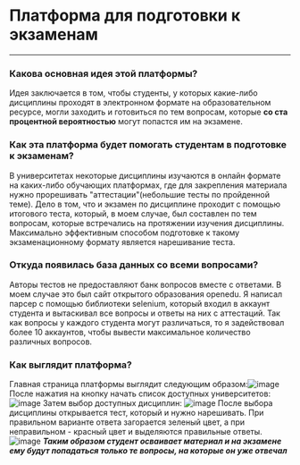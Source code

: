 # Платформа для подготовки к экзаменам
___
### Какова основная идея этой платформы?
Идея заключается в том, чтобы студенты, у которых какие-либо дисциплины проходят в электронном формате на образовательном ресурсе, могли заходить и готовиться по тем вопросам, которые __со ста процентной вероятностью__ могут попастся им на экзамене.
### Как эта платформа будет помогать студентам в подготовке к экзаменам?
В университетах некоторые дисциплины изучаются в онлайн формате на каких-либо обучающих платформах, где для закрепления материала нужно прорешивать "аттестации"(небольшие тесты по пройденной теме). Дело в том, что и экзамен по дисциплине проходит с помощью итогового теста, который, в моем случае, был составлен по тем вопросам, которые встречались на протяжении изучения дисциплины.
Максимально эффективным способом подготовке к такому экзаменационному формату является нарешивание теста.
### Откуда появилась база данных со всеми вопросами?
Авторы тестов не предоставляют банк вопросов вместе с ответами. В моем случае это был сайт открытого образования openedu.
Я написал парсер с помощью библиотеки selenium, который входил в аккаунт студента и вытаскивал все вопросы и ответы на них с аттестаций. Так как вопросы у каждого студента могут различаться, то я задействовал более 10 аккаунтов, чтобы вывести максимальное количество различных вопросов.
### Как выглядит платформа?
Главная страница платформы выглядит следующим образом:![image](https://github.com/DayviLol/Platform_project/assets/144832732/51d3f5d0-2f67-429f-8dad-8e824ca1a2c7)
После нажатия на кнопку начать список доступных университетов: ![image](https://github.com/DayviLol/Platform_project/assets/144832732/ae320f6c-f30e-4007-bab0-9733cb39c7bb)
Затем выбор доступных дисциплин: ![image](https://github.com/DayviLol/Platform_project/assets/144832732/d64188f8-4984-4893-a399-08b2520d9a95)
После выбора дисциплины открывается тест, который и нужно нарешивать. При правильном варианте ответа загорается зеленый цвет, а при неправильном - красный цвет и выделяются правильные ответы. ![image](https://github.com/DayviLol/Platform_project/assets/144832732/959034a4-24c7-4b6c-96b1-6b53d5fcc296)
___Таким образом студент осваивает материал и на экзамене ему будут попадаться только те вопросы, на которые он уже отвечал___
